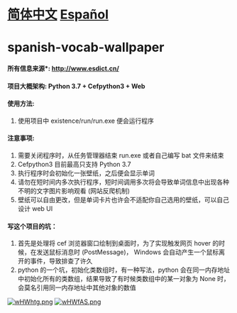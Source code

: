 



# [简体中文](https://github.com/Anteayer/spanish-vocab-wallpaper)                                [Español](https://github.com/Anteayer/spanish-vocab-wallpaper/tree/master/docs)



# spanish-vocab-wallpaper



#### 所有信息来源*:  http://www.esdict.cn/



#### 项目大概架构: Python 3.7 + Cefpython3 + Web



#### 使用方法:

1. 使用项目中 existence/run/run.exe 便会运行程序



#### 注意事项:

1. 需要关闭程序时，从任务管理器结束 run.exe 或者自己编写 bat 文件来结束
2. Cefpython3 目前最高只支持 Python 3.7
3. 执行程序时会初始化一张壁纸，之后便会显示单词
4. 请勿在短时间内多次执行程序，短时间调用多次将会导致单词信息中出现各种不明的文字图片影响观看 (网站反爬机制)
5. 壁纸可以自由更改，但是单词卡片也许会不适配你自己选用的壁纸，可以自己设计 web UI



#### 写这个项目的坑：

1. 首先是处理将 cef 浏览器窗口绘制到桌面时，为了实现触发网页 hover 的时候，在发送鼠标消息时 (PostMessage)， Windows 会自动产生一个鼠标离开的事件，导致排查了许久
2. python 的一个坑，初始化类数组时，有一种写法，python 会在同一内存地址中初始化所有的类数组，结果导致了有时候类数组中的某一对象为 None 时，会莫名引用同一内存地址中其他对象的数值





[![wHWhtg.png](https://s1.ax1x.com/2020/09/21/wHWhtg.png)](https://imgchr.com/i/wHWhtg)
[![wHWfAS.png](https://s1.ax1x.com/2020/09/21/wHWfAS.png)](https://imgchr.com/i/wHWfAS)
